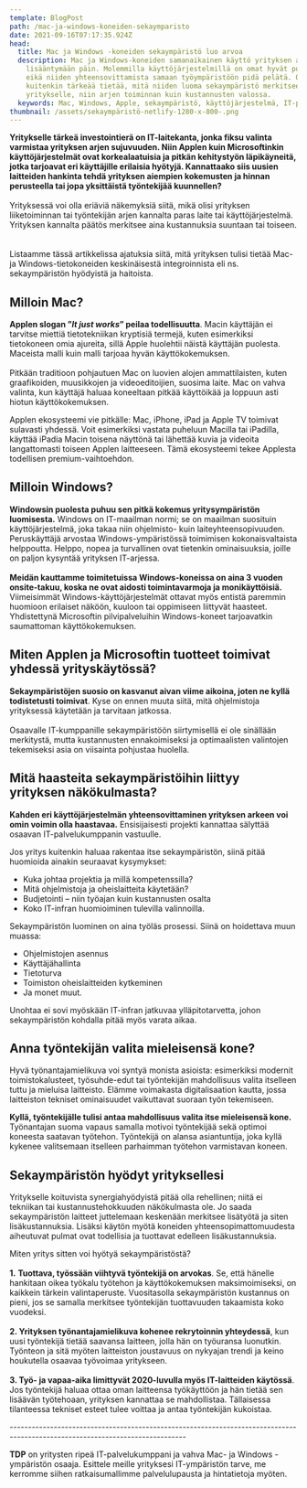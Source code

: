 ```yaml
---
template: BlogPost
path: /mac-ja-windows-koneiden-sekaymparisto
date: 2021-09-16T07:17:35.924Z
head:
  title: Mac ja Windows -koneiden sekaympäristö luo arvoa
  description: Mac ja Windows-koneiden samanaikainen käyttö yrityksen arjessa on
    lisääntymään päin. Molemmilla käyttöjärjestelmillä on omat hyvät puolensa
    eikä niiden yhteensovittamista samaan työympäristöön pidä pelätä. On
    kuitenkin tärkeää tietää, mitä niiden luoma sekaympäristö merkitsee
    yritykselle, niin arjen toiminnan kuin kustannusten valossa.
  keywords: Mac, Windows, Apple, sekaympäristö, käyttöjärjestelmä, IT-palvelukumppani
thumbnail: /assets/sekaympäristö-netlify-1280-x-800-.png
---
```

**Yritykselle tärkeä investointierä on IT-laitekanta, jonka fiksu valinta varmistaa yrityksen arjen sujuvuuden. Niin Applen kuin Microsoftinkin käyttöjärjestelmät ovat korkealaatuisia ja pitkän kehitystyön läpikäyneitä, jotka tarjoavat eri käyttäjille erilaisia hyötyjä. Kannattaako siis uusien laitteiden hankinta tehdä yrityksen aiempien kokemusten ja hinnan perusteella tai jopa yksittäistä työntekijää kuunnellen?**\
\
Yrityksessä voi olla eriäviä näkemyksiä siitä, mikä olisi yrityksen liiketoiminnan tai työntekijän arjen kannalta paras laite tai käyttöjärjestelmä. Yrityksen kannalta päätös merkitsee aina kustannuksia suuntaan tai toiseen.  \
\
Listaamme tässä artikkelissa ajatuksia siitä, mitä yrityksen tulisi tietää Mac- ja Windows-tietokoneiden keskinäisestä integroinnista eli ns. sekaympäristön hyödyistä ja haitoista.

## Milloin Mac?

**Applen slogan ”*It just works*” peilaa todellisuutta**. Macin käyttäjän ei tarvitse miettiä tietotekniikan kryptisiä termejä, kuten esimerkiksi tietokoneen omia ajureita, sillä Apple huolehtii näistä käyttäjän puolesta. Maceista malli kuin malli tarjoaa hyvän käyttökokemuksen.\
\
Pitkään traditioon pohjautuen Mac on luovien alojen ammattilaisten, kuten graafikoiden, muusikkojen ja videoeditoijien, suosima laite. Mac on vahva valinta, kun käyttäjä haluaa koneeltaan pitkää käyttöikää ja loppuun asti hiotun käyttökokemuksen.

Applen ekosysteemi vie pitkälle: Mac, iPhone, iPad ja Apple TV toimivat sulavasti yhdessä. Voit esimerkiksi vastata puheluun Macilla tai iPadilla, käyttää iPadia Macin toisena näyttönä tai lähettää kuvia ja videoita langattomasti toiseen Applen laitteeseen. Tämä ekosysteemi tekee Applesta todellisen premium-vaihtoehdon.

## Milloin Windows?

**Windowsin puolesta puhuu sen pitkä kokemus yritysympäristön luomisesta.** Windows on IT-maailman normi; se on maailman suosituin käyttöjärjestelmä, joka takaa niin ohjelmisto- kuin laiteyhteensopivuuden. Peruskäyttäjä arvostaa Windows-ympäristössä toimimisen kokonaisvaltaista helppoutta. Helppo, nopea ja turvallinen ovat tietenkin ominaisuuksia, joille on paljon kysyntää yrityksen IT-arjessa.\
\
**Meidän kauttamme toimitetuissa Windows-koneissa on aina 3 vuoden onsite-takuu, koska ne ovat aidosti toimintavarmoja ja monikäyttöisiä.** Viimeisimmät Windows-käyttöjärjestelmät ottavat myös entistä paremmin huomioon erilaiset näköön, kuuloon tai oppimiseen liittyvät haasteet. Yhdistettynä Microsoftin pilvipalveluihin Windows-koneet tarjoavatkin saumattoman käyttökokemuksen.

## Miten Applen ja Microsoftin tuotteet toimivat yhdessä yrityskäytössä?

**Sekaympäristöjen suosio on kasvanut aivan viime aikoina, joten ne kyllä todistetusti toimivat**. Kyse on ennen muuta siitä, mitä ohjelmistoja yrityksessä käytetään ja tarvitaan jatkossa.\
\
Osaavalle IT-kumppanille sekaympäristöön siirtymisellä ei ole sinällään merkitystä, mutta kustannusten ennakoimiseksi ja optimaalisten valintojen tekemiseksi asia on viisainta pohjustaa huolella.

## Mitä haasteita sekaympäristöihin liittyy yrityksen näkökulmasta?

**Kahden eri käyttöjärjestelmän yhteensovittaminen yrityksen arkeen voi omin voimin olla haastavaa.** Ensisijaisesti projekti kannattaa sälyttää osaavan IT-palvelukumppanin vastuulle.

Jos yritys kuitenkin haluaa rakentaa itse sekaympäristön, siinä pitää huomioida ainakin seuraavat kysymykset:

* Kuka johtaa projektia ja millä kompetenssilla?
* Mitä ohjelmistoja ja oheislaitteita käytetään?
* Budjetointi – niin työajan kuin kustannusten osalta
* Koko IT-infran huomioiminen tulevilla valinnoilla.

Sekaympäristön luominen on aina työläs prosessi. Siinä on hoidettava muun muassa:

* Ohjelmistojen asennus
* Käyttäjähallinta
* Tietoturva
* Toimiston oheislaitteiden kytkeminen
* Ja monet muut.

Unohtaa ei sovi myöskään IT-infran jatkuvaa ylläpitotarvetta, johon sekaympäristön kohdalla pitää myös varata aikaa.

## Anna työntekijän valita mieleisensä kone?

Hyvä työnantajamielikuva voi syntyä monista asioista: esimerkiksi modernit toimistokalusteet, työsuhde-edut tai työntekijän mahdollisuus valita itselleen tuttu ja mieluisa laitteisto. Elämme voimakasta digitalisaation kautta, jossa laitteiston tekniset ominaisuudet vaikuttavat suoraan työn tekemiseen.

**Kyllä, työntekijälle tulisi antaa mahdollisuus valita itse mieleisensä kone.** Työnantajan suoma vapaus samalla motivoi työntekijää sekä optimoi koneesta saatavan työtehon. Työntekijä on alansa asiantuntija, joka kyllä kykenee valitsemaan itselleen parhaimman työtehon varmistavan koneen.

## Sekaympäristön hyödyt yrityksellesi

Yritykselle koituvista synergiahyödyistä pitää olla rehellinen; niitä ei tekniikan tai kustannustehokkuuden näkökulmasta ole. Jo saada sekaympäristön laitteet juttelemaan keskenään merkitsee lisätyötä ja siten lisäkustannuksia. Lisäksi käytön myötä koneiden yhteensopimattomuudesta aiheutuvat pulmat ovat todellisia ja tuottavat edelleen lisäkustannuksia.

Miten yritys sitten voi hyötyä sekaympäristöstä?\
\
**1.** **Tuottava, työssään viihtyvä työntekijä on arvokas**. Se, että hänelle hankitaan oikea työkalu työtehon ja käyttökokemuksen maksimoimiseksi, on kaikkein tärkein valintaperuste. Vuositasolla sekaympäristön kustannus on pieni, jos se samalla merkitsee työntekijän tuottavuuden takaamista koko vuodeksi.\
\
**2. Yrityksen työnantajamielikuva kohenee rekrytoinnin yhteydessä**, kun uusi työntekijä tietää saavansa laitteen, jolla hän on työuransa luonutkin. Työnteon ja sitä myöten laitteiston joustavuus on nykyajan trendi ja keino houkutella osaavaa työvoimaa yritykseen. \
\
**3. Työ- ja vapaa-aika limittyvät 2020-luvulla myös IT-laitteiden käytössä**. Jos työntekijä haluaa ottaa oman laitteensa työkäyttöön ja hän tietää sen lisäävän työtehoaan, yrityksen kannattaa se mahdollistaa. Tällaisessa tilanteessa tekniset esteet tulee voittaa ja antaa työntekijän kukoistaa.

\------------------------------------------------------------------------------------------------------------------------------

**TDP** on yritysten ripeä IT-palvelukumppani ja vahva Mac- ja Windows -ympäristön osaaja. Esittele meille yrityksesi IT-ympäristön tarve, me kerromme siihen ratkaisumallimme palvelulupausta ja hintatietoja myöten.